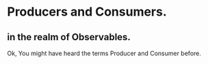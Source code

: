 # Producers and Consumers.
## in the realm of Observables.

Ok, You might have heard the terms Producer and Consumer before.
